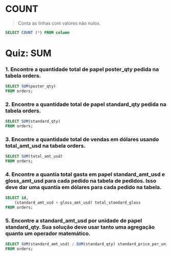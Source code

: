 # COUNT
> Conta as linhas com valores não nulos.
```sql
SELECT COUNT (*) FROM column
```
# Quiz: SUM

### 1. Encontre a quantidade total de papel poster_qty pedida na tabela orders.
```sql 
SELECT SUM(poster_qty)
FROM orders;
```
### 2. Encontre a quantidade total de papel standard_qty pedida na tabela orders.
```sql
SELECT SUM(standard_qty)
FROM orders;
```
### 3. Encontre a quantidade total de vendas em dólares usando total_amt_usd na tabela orders.
```sql
SELECT SUM(total_amt_usd)
FROM orders;
```

### 4. Encontre a quantia total gasta em papel standard_amt_usd e gloss_amt_usd para cada pedido na tabela de pedidos. Isso deve dar uma quantia em dólares para cada pedido na tabela.
```sql
SELECT id,
    (standard_amt_usd + gloss_amt_usd) total_standard_gloss
FROM orders;
```

### 5. Encontre a standard_amt_usd por unidade de papel standard_qty. Sua solução deve usar tanto uma agregação quanto um operador matemático.
```sql
SELECT SUM(standard_amt_usd) / SUM(standard_qty) standard_price_per_unit
FROM orders;
```